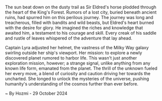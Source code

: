 
The sun beat down on the dusty trail as Sir Eldred's horse plodded through the heart of the King's Forest. Rumors of a lost city, buried beneath ancient ruins, had spurred him on this perilous journey. The journey was long and treacherous, filled with bandits and wild beasts, but Eldred's heart burned with the desire for glory.  He imagined the riches and knowledge that awaited him, a testament to his courage and skill. Every creak of his saddle and rustle of leaves whispered of the adventure that lay ahead. 

Captain Lyra adjusted her helmet, the vastness of the Milky Way galaxy swirling outside her ship's viewport.  Her mission: to explore a newly discovered planet rumored to harbor life. This wasn't just another exploration mission, however; a strange signal, unlike anything from any known life form, emanated from the planet.  The thrill of the unknown fueled her every move, a blend of curiosity and caution driving her towards the uncharted. She longed to unlock the mysteries of the universe, pushing humanity's understanding of the cosmos further than ever before. 

~ By Hozmi - 29 October 2024

